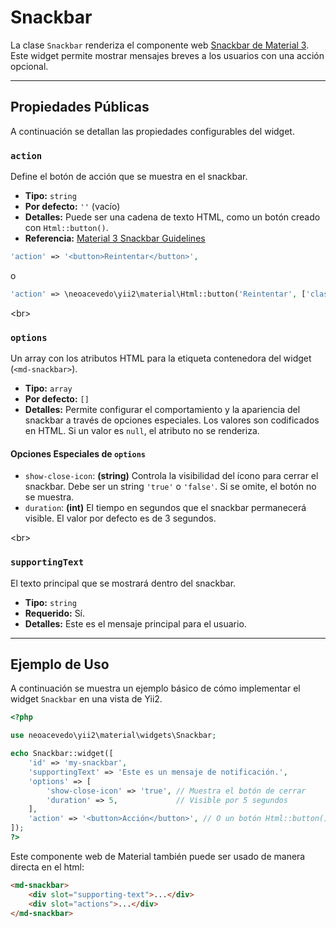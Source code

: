 # Snackbar

La clase `Snackbar` renderiza el componente web [Snackbar de Material 3](https://m3.material.io/components/snackbar). Este widget permite mostrar mensajes breves a los usuarios con una acción opcional.

---

## Propiedades Públicas

A continuación se detallan las propiedades configurables del widget.

### `action`
Define el botón de acción que se muestra en el snackbar.

- **Tipo:** `string`
- **Por defecto:** `''` (vacío)
- **Detalles:** Puede ser una cadena de texto HTML, como un botón creado con `Html::button()`.
- **Referencia:** [Material 3 Snackbar Guidelines](https://m3.material.io/components/snackbar/guidelines#ff603b1b-7efc-4930-bb6f-584a6455819c)

```php
'action' => '<button>Reintentar</button>',
````

o

```php
'action' => \neoacevedo\yii2\material\Html::button('Reintentar', ['class' => 'my-class']),
```

\<br\>

### `options`

Un array con los atributos HTML para la etiqueta contenedora del widget (`<md-snackbar>`).

  - **Tipo:** `array`
  - **Por defecto:** `[]`
  - **Detalles:** Permite configurar el comportamiento y la apariencia del snackbar a través de opciones especiales. Los valores son codificados en HTML. Si un valor es `null`, el atributo no se renderiza.

#### Opciones Especiales de `options`

  - `show-close-icon`: **(string)** Controla la visibilidad del ícono para cerrar el snackbar. Debe ser un string `'true'` o `'false'`. Si se omite, el botón no se muestra.
  - `duration`: **(int)** El tiempo en segundos que el snackbar permanecerá visible. El valor por defecto es de 3 segundos.

\<br\>

### `supportingText`

El texto principal que se mostrará dentro del snackbar.

  - **Tipo:** `string`
  - **Requerido:** Sí.
  - **Detalles:** Este es el mensaje principal para el usuario.

-----

## Ejemplo de Uso

A continuación se muestra un ejemplo básico de cómo implementar el widget `Snackbar` en una vista de Yii2.

```php
<?php

use neoacevedo\yii2\material\widgets\Snackbar;

echo Snackbar::widget([
    'id' => 'my-snackbar',
    'supportingText' => 'Este es un mensaje de notificación.',
    'options' => [
        'show-close-icon' => 'true', // Muestra el botón de cerrar
        'duration' => 5,             // Visible por 5 segundos
    ],
    'action' => '<button>Acción</button>', // O un botón Html::button() o con el componente directo Button::widget([...])
]);
?>
```

Este componente web de Material también puede ser usado de manera directa en el html:

```html
<md-snackbar>
    <div slot="supporting-text">...</div>
    <div slot="actions">...</div>
</md-snackbar>
```